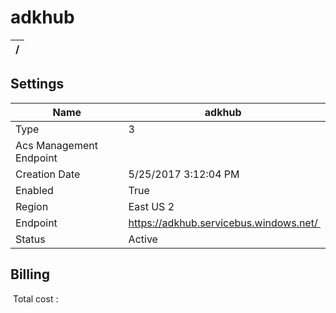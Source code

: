 # adkhub


| / |
| --- |


## Settings


| Name | adkhub  |
| --- | --- |
| Type | 3  |
| Acs Management Endpoint |   |
| Creation Date | 5/25/2017 3:12:04 PM  |
| Enabled | True  |
| Region | East US 2  |
| Endpoint | https://adkhub.servicebus.windows.net/  |
| Status | Active  |






## Billing
 Total cost : 
